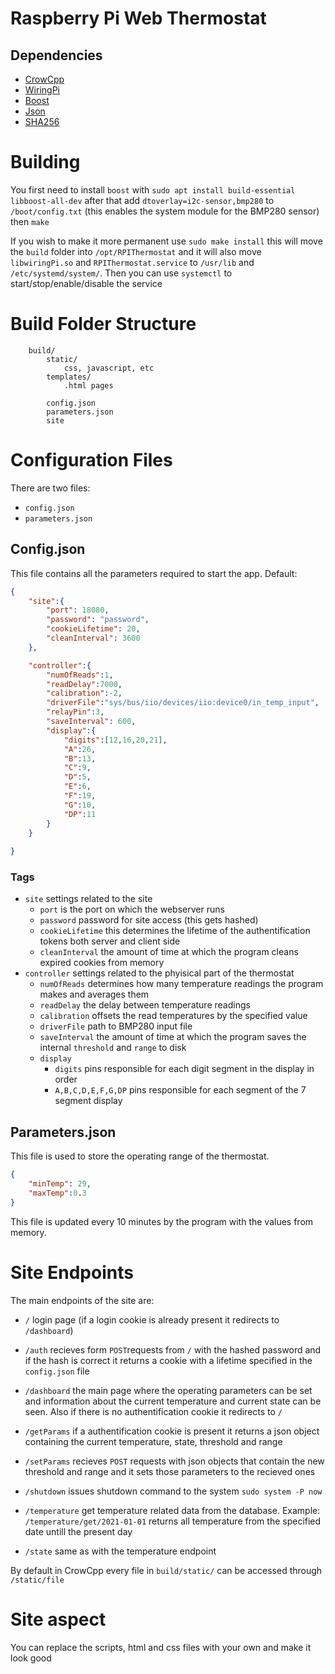 # Raspberry Pi Web Thermostat

## Dependencies
- [CrowCpp](https://github.com/CrowCpp/Crow)
- [WiringPi](https://github.com/WiringPi/WiringPi)
- [Boost](https://www.boost.org/)
- [Json](https://github.com/nlohmann/json)
- [SHA256](https://github.com/stbrumme/hash-library)

# Building

You first need to install `boost` with `sudo apt install build-essential libboost-all-dev`
after that add `dtoverlay=i2c-sensor,bmp280` to `/boot/config.txt` (this enables the system module for the BMP280 sensor) then `make`

If you wish to make it more permanent use `sudo make install` this will move the `build` folder into `/opt/RPIThermostat` and it will also move `libwiringPi.so` and `RPIThermostat.service` to `/usr/lib` and `/etc/systemd/system/`. Then you can use `systemctl` to start/stop/enable/disable the service

# Build Folder Structure

```
    build/
        static/
            css, javascript, etc
        templates/
            .html pages

        config.json
        parameters.json
        site

```

# Configuration Files

There are two files: 
- `config.json`
- `parameters.json`

## Config.json

This file contains all the parameters required to start the app. Default:

```json
{
    "site":{
        "port": 18080,
        "password": "password",
        "cookieLifetime": 20,
        "cleanInterval": 3600
    },

    "controller":{
        "numOfReads":1,
        "readDelay":7000,
        "calibration":-2,
        "driverFile":"sys/bus/iio/devices/iio:device0/in_temp_input",
        "relayPin":3,
        "saveInterval": 600,
        "display":{
            "digits":[12,16,20,21],
            "A":26,
            "B":13,
            "C":9,
            "D":5,
            "E":6,
            "F":19,
            "G":10,
            "DP":11
        }
    }
   
}
```

### Tags

- `site` settings related to the site
    - `port` is the port on which the webserver runs
    - `password` password for site access (this gets hashed)
    - `cookieLifetime` this determines the lifetime of the authentification tokens both server and client side
    - `cleanInterval` the amount of time at which the program cleans expired cookies from memory
- `controller` settings related to the phyisical part of the thermostat
    - `numOfReads` determines how many temperature readings the program makes and averages them
    - `readDelay` the delay between temperature readings
    - `calibration` offsets the read temperatures by the specified value
    - `driverFile` path to BMP280 input file 
    - `saveInterval` the amount of time at which the program saves the internal `threshold` and `range` to disk
    - `display`
        + `digits` pins responsible for each digit segment in the display in order
        + `A,B,C,D,E,F,G,DP` pins responsible for each segment of the 7 segment display

## Parameters.json

This file is used to store the operating range of the thermostat.

```json
{
    "minTemp": 29,
    "maxTemp":0.3
}
```
This file is updated every 10 minutes by the program with the values from memory.

# Site Endpoints

The main endpoints of the site are:
    
- `/` login page (if a login cookie is already present it redirects to `/dashboard`)
- `/auth` recieves form `POST`requests from `/` with the hashed password and if the hash is correct it returns a cookie with a lifetime specified in the `config.json` file 
- `/dashboard` the main page where the operating parameters can be set and information about the current temperature and current state can be seen. Also if there is no authentification cookie it redirects to `/`

- `/getParams` if a authentification cookie is present it returns a json object containing the current temperature, state, threshold and range
- `/setParams` recieves `POST` requests with json objects that contain the new threshold and range and it sets those parameters to the recieved ones
- `/shutdown` issues shutdown command to the system `sudo system -P now`
- `/temperature` get temperature related data from the database. Example: `/temperature/get/2021-01-01` returns all temperature from the specified date untill the present day
- `/state` same as with the temperature endpoint

By default in CrowCpp every file in `build/static/` can be accessed through `/static/file`

# Site aspect

You can replace the scripts, html and css files with your own and make it look good 